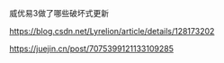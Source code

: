 威优易3做了哪些破坏式更新

https://blog.csdn.net/Lyrelion/article/details/128173202

https://juejin.cn/post/7075399121133109285